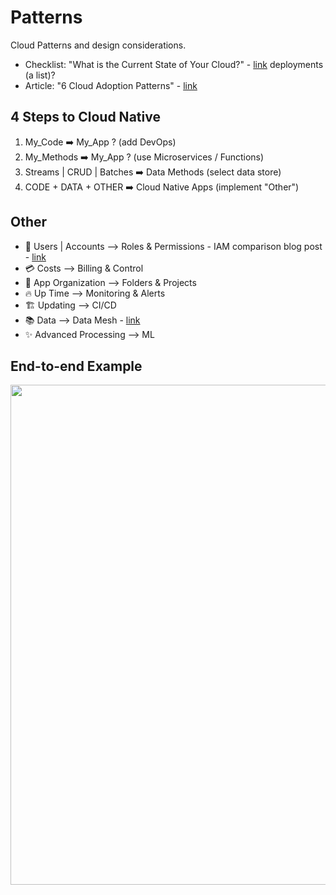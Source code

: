# Patterns

Cloud Patterns and design considerations. 

- Checklist: "What is the Current State of Your Cloud?" - [link](https://lynnlangit.medium.com/10-legacy-cloud-considerations-44b2a5073706?sk=75a729b527de05fa13103a913c9a45db) deployments (a list)?
- Article: "6 Cloud Adoption Patterns" - [link](https://lynnlangit.medium.com/cloud-adoption-patterns-d47ffc5789fe)

## 4 Steps to Cloud Native
1. My_Code ➡️ My_App ? (add DevOps)
2. My_Methods ➡️ My_App ? (use Microservices / Functions)
3. Streams | CRUD | Batches ➡️ Data Methods (select data store)
4. CODE + DATA + OTHER ➡️ Cloud Native Apps (implement "Other")

## Other

- 🔐 Users | Accounts --> Roles & Permissions - IAM comparison blog post - [link](https://ermetic.com/blog/cloud/aws-azure-and-gcp-the-ultimate-iam-comparison/)
- 💳 Costs --> Billing & Control
- 📁 App Organization --> Folders & Projects
- 🔥 Up Time --> Monitoring & Alerts
- 🏗️ Updating --> CI/CD
- :books: Data --> Data Mesh - [link](https://www.datamesh-architecture.com/)
- ✨ Advanced Processing --> ML


## End-to-end Example

<img src="https://github.com/lynnlangit/learning-cloud/blob/master/patterns/images/modern-cloud-arch.png" width=800>
